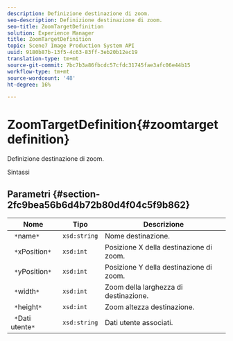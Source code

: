 ```yaml
---
description: Definizione destinazione di zoom.
seo-description: Definizione destinazione di zoom.
seo-title: ZoomTargetDefinition
solution: Experience Manager
title: ZoomTargetDefinition
topic: Scene7 Image Production System API
uuid: 9180b87b-13f5-4c63-83ff-3eb20b12ec19
translation-type: tm+mt
source-git-commit: 7bc7b3a86fbcdc57cfdc31745fae3afc06e44b15
workflow-type: tm+mt
source-wordcount: '48'
ht-degree: 16%

---
```



# ZoomTargetDefinition{#zoomtargetdefinition}

Definizione destinazione di zoom.

Sintassi

## Parametri {#section-2fc9bea56b6d4b72b80d4f04c5f9b862}

| Nome | Tipo | Descrizione |
|---|---|---|
| ` *`name`*` | `xsd:string` | Nome destinazione. |
| ` *`xPosition`*` | `xsd:int` | Posizione X della destinazione di zoom. |
| ` *`yPosition`*` | `xsd:int` | Posizione Y della destinazione di zoom. |
| ` *`width`*` | `xsd:int` | Zoom della larghezza di destinazione. |
| ` *`height`*` | `xsd:int` | Zoom altezza destinazione. |
| ` *`Dati utente`*` | `xsd:string` | Dati utente associati. |

